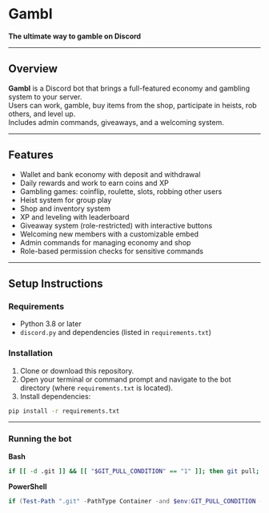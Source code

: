 # Gambl
**The ultimate way to gamble on Discord**

---

## Overview

**Gambl** is a Discord bot that brings a full-featured economy and gambling system to your server.  
Users can work, gamble, buy items from the shop, participate in heists, rob others, and level up.  
Includes admin commands, giveaways, and a welcoming system.

---

## Features

- Wallet and bank economy with deposit and withdrawal  
- Daily rewards and work to earn coins and XP  
- Gambling games: coinflip, roulette, slots, robbing other users  
- Heist system for group play  
- Shop and inventory system  
- XP and leveling with leaderboard  
- Giveaway system (role-restricted) with interactive buttons  
- Welcoming new members with a customizable embed  
- Admin commands for managing economy and shop  
- Role-based permission checks for sensitive commands

---

## Setup Instructions

### Requirements

- Python 3.8 or later  
- `discord.py` and dependencies (listed in `requirements.txt`)

### Installation

1. Clone or download this repository.  
2. Open your terminal or command prompt and navigate to the bot directory (where `requirements.txt` is located).  
3. Install dependencies:

```bash
pip install -r requirements.txt
```
---

### Running the bot

**Bash**
```bash
if [[ -d .git ]] && [[ "$GIT_PULL_CONDITION" == "1" ]]; then git pull; fi; if [[ ! -z "$PYTHON_PACKAGE" ]]; then pip install -U --prefix ~/.local "$PYTHON_PACKAGE"; fi; if [[ -f "/home/container/${REQUIREMENTS_FILE}" ]]; then pip install --disable-pip-version-check -U --prefix ~/.local -r "/home/container/${REQUIREMENTS_FILE}"; fi; if [[ ! -z "${START_BASH_FILE}" ]]; then bash "${START_BASH_FILE}"; else python3 /home/container/main.py; fi
```

**PowerShell**
```powershell
if (Test-Path ".git" -PathType Container -and $env:GIT_PULL_CONDITION -eq "1") { git pull }; if ($env:PYTHON_PACKAGE) { pip install --upgrade --prefix $HOME\.local $env:PYTHON_PACKAGE }; $reqFile = "C:\home\container\$env:REQUIREMENTS_FILE"; if (Test-Path $reqFile) { pip install --disable-pip-version-check --upgrade --prefix $HOME\.local -r $reqFile }; if ($env:START_BASH_FILE) { bash $env:START_BASH_FILE } else { python C:\home\container\main.py }
```
